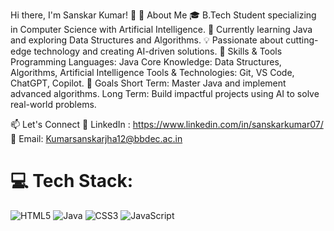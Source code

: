 Hi there, I'm Sanskar Kumar! 👋
🚀 About Me
🎓 B.Tech Student specializing in Computer Science with Artificial Intelligence.
🌱 Currently learning Java and exploring Data Structures and Algorithms.
💡 Passionate about cutting-edge technology and creating AI-driven solutions.
🔧 Skills & Tools
Programming Languages: Java
Core Knowledge: Data Structures, Algorithms, Artificial Intelligence
Tools & Technologies: Git, VS Code, ChatGPT, Copilot.
🌟 Goals
Short Term: Master Java and implement advanced algorithms.
Long Term: Build impactful projects using AI to solve real-world problems.


📫 Let's Connect
💼 LinkedIn : https://www.linkedin.com/in/sanskarkumar07/<br/>
📧 Email: Kumarsanskarjha12@bbdec.ac.in


# 💻 Tech Stack:
![HTML5](https://img.shields.io/badge/html5-%23E34F26.svg?style=for-the-badge&logo=html5&logoColor=white) ![Java](https://img.shields.io/badge/java-%23ED8B00.svg?style=for-the-badge&logo=openjdk&logoColor=white) ![CSS3](https://img.shields.io/badge/css3-%231572B6.svg?style=for-the-badge&logo=css3&logoColor=white) ![JavaScript](https://img.shields.io/badge/javascript-%23323330.svg?style=for-the-badge&logo=javascript&logoColor=%23F7DF1E)
